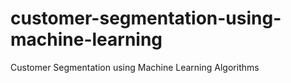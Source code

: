 # customer-segmentation-using-machine-learning
Customer Segmentation using Machine Learning Algorithms
